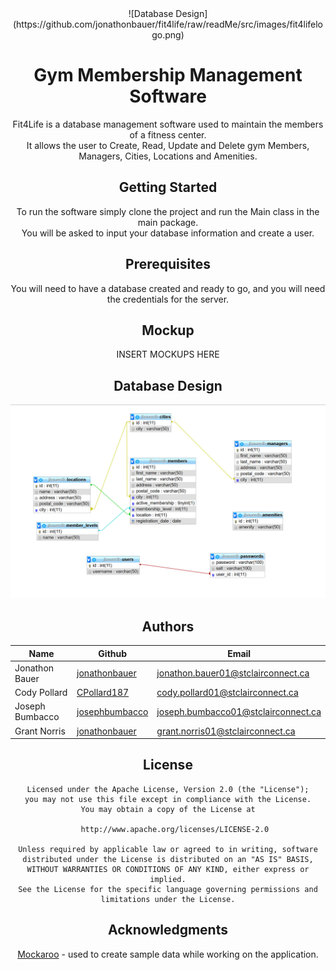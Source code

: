 <center>
![Database Design](https://github.com/jonathonbauer/fit4life/raw/readMe/src/images/fit4lifelogo.png)

# Gym Membership Management Software

Fit4Life is a database management software used to maintain the members of a fitness center.
<br/>
It allows the user to Create, Read, Update and Delete gym Members, Managers, Cities, Locations and Amenities.

## Getting Started

To run the software simply clone the project and run the Main class in the main package.
<br/>
You will be asked to input your database information and create a user.
<br/>

## Prerequisites

You will need to have a database created and ready to go, and you will need the credentials for the server.

## Mockup

INSERT MOCKUPS HERE

## Database Design

![Database Design](https://github.com/jonathonbauer/fit4life/raw/readMe/src/images/databaseSchema.png)


## Authors

| Name             | Github                                              |                           Email     |
| -------------    | --------------------------------------------------- | ----------------------------------- |
| Jonathon Bauer   | [jonathonbauer](https://github.com/jonathonbauer)   | jonathon.bauer01@stclairconnect.ca  |
| Cody Pollard     | [CPollard187](https://github.com/CPollard187)       | cody.pollard01@stclairconnect.ca    |
| Joseph Bumbacco  | [josephbumbacco](https://github.com/josephbumbacco) | joseph.bumbacco01@stclairconnect.ca |
| Grant Norris     | [jonathonbauer](https://github.com/Grant-Norris)    | grant.norris01@stclairconnect.ca    |


## License
```
Licensed under the Apache License, Version 2.0 (the "License");
you may not use this file except in compliance with the License.
You may obtain a copy of the License at

   http://www.apache.org/licenses/LICENSE-2.0

Unless required by applicable law or agreed to in writing, software
distributed under the License is distributed on an "AS IS" BASIS,
WITHOUT WARRANTIES OR CONDITIONS OF ANY KIND, either express or implied.
See the License for the specific language governing permissions and
limitations under the License.

```
## Acknowledgments

 [Mockaroo](https://mockaroo.com/) - used to create sample data while working on the application.
 
 </center>